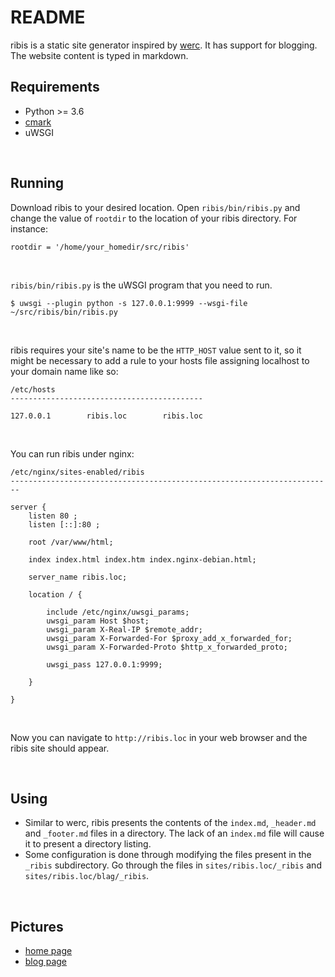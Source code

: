 # README

ribis is a static site generator inspired by [werc](http://werc.cat-v.org). It has support for blogging. The website content is typed in markdown. 
<br>

## Requirements

- Python >= 3.6
- [cmark](https://github.com/commonmark/cmark)
- uWSGI
<br>

## Running

Download ribis to your desired location. Open `ribis/bin/ribis.py` and change the value of `rootdir` to the location of your ribis directory. For instance:

    rootdir = '/home/your_homedir/src/ribis' 
    

<br>

`ribis/bin/ribis.py` is the uWSGI program that you need to run. 


    $ uwsgi --plugin python -s 127.0.0.1:9999 --wsgi-file ~/src/ribis/bin/ribis.py

<br>

ribis requires your site's name to be the `HTTP_HOST` value sent to it, so it might be necessary to add a rule to your hosts file assigning localhost to your domain name like so:


    /etc/hosts
	-------------------------------------------

    127.0.0.1        ribis.loc        ribis.loc

<br>

You can run ribis under nginx:


    /etc/nginx/sites-enabled/ribis
	------------------------------------------------------------------------

    server {
    	listen 80 ;
    	listen [::]:80 ;
    
    	root /var/www/html;
    
    	index index.html index.htm index.nginx-debian.html;
    
    	server_name ribis.loc;
    
    	location / {
    
    		include /etc/nginx/uwsgi_params;
    		uwsgi_param Host $host;
    		uwsgi_param X-Real-IP $remote_addr;
    		uwsgi_param X-Forwarded-For $proxy_add_x_forwarded_for;
    		uwsgi_param X-Forwarded-Proto $http_x_forwarded_proto;
    
    		uwsgi_pass 127.0.0.1:9999;
    
    	}
    
    }

<br>

Now you can navigate to `http://ribis.loc` in your web browser and the ribis site should appear.

<br>

## Using

- Similar to werc, ribis presents the contents of the `index.md`, `_header.md` and `_footer.md` files in a directory. The lack of an `index.md` file will cause it to present a directory listing. 
- Some configuration is done through modifying the files present in the `_ribis` subdirectory. Go through the files in `sites/ribis.loc/_ribis` and `sites/ribis.loc/blag/_ribis`.

<br>

## Pictures

- [home page](pics/homepage.png "Home page")
- [blog page](pics/blogpage.png "Blog page")


